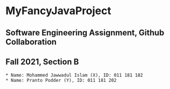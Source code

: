 # MyFancyJavaProject

## Software Engineering Assignment, Github Collaboration

## Fall 2021, Section B

    * Name: Mohammed Jawwadul Islam (X), ID: 011 181 182
    * Name: Pranto Podder (Y), ID: 011 181 202